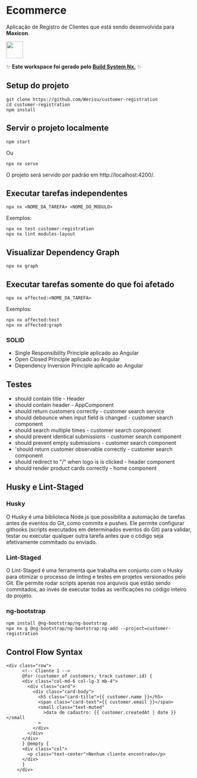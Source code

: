 # Ecommerce

Aplicação de Registro de Clientes que está sendo desenvolvida para **Maxicon**.

<a alt="Nx logo" href="https://nx.dev" target="_blank" rel="noreferrer"><img src="https://raw.githubusercontent.com/nrwl/nx/master/images/nx-logo.png" width="45"></a>

✨ **Este workspace foi gerado pelo [Build System Nx.](https://nx.dev)** ✨

## Setup do projeto

```
git clone https://github.com/Werisu/customer-registration
cd customer-registration
npm install
```

## Servir o projeto localmente

```
npm start
```

Ou

```
npx nx serve
```

O projeto será servido por padrão em http://localhost:4200/.

## Executar tarefas independentes

```
npx nx <NOME_DA_TAREFA> <NOME_DO_MODULO>
```

Exemplos:

```
npx nx test customer-registration
npx nx lint modules-layout
```

## Visualizar Dependency Graph

```
npx nx graph
```

## Executar tarefas somente do que foi afetado

```
npx nx affected:<NOME_DA_TAREFA>
```

Exemplos:

```
npx nx affected:test
npx nx affected:graph
```

### SOLID

- Single Responsibility Principle aplicado ao Angular
- Open Closed Principle aplicado ao Angular
- Dependency Inversion Principle aplicado ao Angular

## Testes

- should contain title - Header
- should contain header - AppComponent
- should return customers correctly - customer search service
- should debounce when input field is changed - customer search component
- should search multiple times - customer search component
- should prevent identical submissions - customer search component
- should prevent empty submissions - customer search component
- 'should return customer observable correctly - customer search component
- should redirect to "/" when logo is is clicked - header component
- should render product cards correctly - home component

## Husky e Lint-Staged

### Husky

O Husky é uma biblioteca Node.js que possibilita a automação de tarefas antes de eventos do Git, como commits e pushes. Ele permite configurar githooks (scripts executados em determinados eventos do Git) para validar, testar ou executar qualquer outra tarefa antes que o código seja efetivamente commitado ou enviado.

### Lint-Staged

O Lint-Staged é uma ferramenta que trabalha em conjunto com o Husky para otimizar o processo de linting e testes em projetos versionados pelo Git. Ele permite rodar scripts apenas nos arquivos que estão sendo commitados, ao invés de executar todas as verificações no código inteiro do projeto.

### ng-bootstrap

```
npm install @ng-bootstrap/ng-bootstrap
npx nx g @ng-bootstrap/ng-bootstrap:ng-add --project=customer-registration
```

## Control Flow Syntax

```
<div class="row">
      <!-- Cliente 1 -->
      @for (customer of customers; track customer.id) {
      <div class="col-md-6 col-lg-3 mb-4">
        <div class="card">
          <div class="card-body">
            <h5 class="card-title">{{ customer.name }}</h5>
            <span class="card-text">{{ customer.email }}</span>
            <small class="text-muted"
              >data de cadastro: {{ customer.createdAt | date }}</small
            >
          </div>
        </div>
      </div>
      } @empty {
      <div class="col">
        <p class="text-center">Nenhum cliente encontrado</p>
      </div>
      }
    </div>
```
